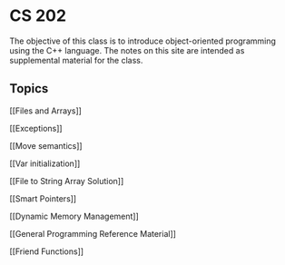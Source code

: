 # CS 202

The objective of this class is to introduce object-oriented programming using the C++ language. The notes on this site are intended as supplemental material for the class.

## Topics

[[Files and Arrays]]

[[Exceptions]]

[[Move semantics]]

[[Var initialization]]

[[File to String Array Solution]]

[[Smart Pointers]]

[[Dynamic Memory Management]]

[[General Programming Reference Material]]

[[Friend Functions]]